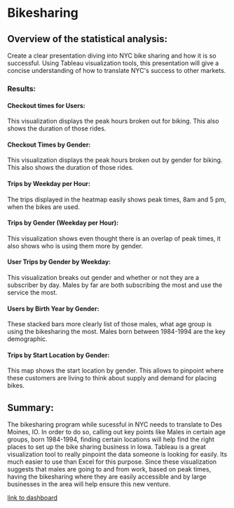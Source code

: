 # Bikesharing

## Overview of the statistical analysis:

Create a clear presentation diving into NYC bike sharing and how it is so successful. Using Tableau visualization tools, this presentation will give a concise understanding of how to translate NYC's success to other markets. 

### Results:

#### Checkout times for Users: 
This visualization displays the peak hours broken out for biking. This also shows the duration of those rides.

#### Checkout Times by Gender:
This visualization displays the peak hours broken out by gender for biking. This also shows the duration of those rides.

#### Trips by Weekday per Hour:
The trips displayed in the heatmap easily shows peak times, 8am and 5 pm, when the bikes are used.

#### Trips by Gender (Weekday per Hour):
This visualization shows even thought there is an overlap of peak times, it also shows who is using them more by gender.

#### User Trips by Gender by Weekday:
This visualization breaks out gender and whether or not they are a subscriber by day. Males by far are both subscribing the most and use the service the most.

#### Users by Birth Year by Gender:
These stacked bars more clearly list of those males, what age group is using the bikesharing the most. Males born between 1984-1994 are the key demographic.

#### Trips by Start Location by Gender:
This map shows the start location by gender. This allows to pinpoint where these customers are living to think about supply and demand for placing bikes.

## Summary:

The bikesharing program while sucessful in NYC needs to translate to Des Moines, IO. In order to do so, calling out key points like Males in certain age groups, born 1984-1994, finding certain locations will help find the right places to set up the bike sharing business in Iowa. Tableau is a great visualization tool to really pinpoint the data someone is looking for easily. Its much easier to use than Excel for this purpose. Since these visualization suggests that males are going to and from work, based on peak times, having the bikesharing where they are easily accessible and by large businesses in the area will help ensure this new venture. 


[link to dashboard](https://public.tableau.com/profile/christa2872#!/)
